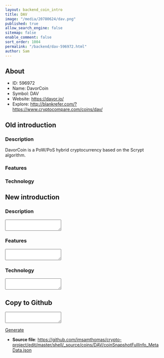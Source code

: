 ```yaml
---
layout: backend_coin_intro
title: DAV
image: "/media/20780624/dav.png"
published: true
allow_search_engine: false
sitemap: false
enable_comment: false
sort_order: 1004
permalink: "/backend/dav-596972.html"
author: Sam
---
```


## About

- ID: 596972
- Name: DavorCoin
- Symbol: DAV
- Website: https://davor.io/
- Explore: http://blankrefer.com/?https://www.cryptocompare.com/coins/dav/


## Old introduction

### Description

<p>DavorCoin is a PoW/PoS hybrid cryptocurrency based on the Scrypt algorithm.</p>

### Features


### Technology




## New introduction


### Description
<textarea id="meta_description" name="description"></textarea>

### Features
<textarea id="meta_features" name="features"></textarea>

### Technology
<textarea id="meta_technology" name="technology"></textarea>


## Copy to Github

<textarea id="coinsnapshotfullinfo_metadata"></textarea>

<a href="#gen" onclick="generateMetaDatJson()">Generate</a>

- **Source file**: <a href="https://github.com/imsamthomas/crypto-project/edit/master/shell/_source/coins/DAV/coinSnapshotFullInfo_MetaData.json">https://github.com/imsamthomas/crypto-project/edit/master/shell/_source/coins/DAV/coinSnapshotFullInfo_MetaData.json</a>

